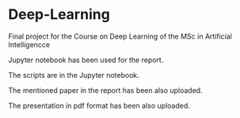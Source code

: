 # Deep-Learning
Final project for the Course on Deep Learning of the MSc in Artificial Intelligencce

Jupyter notebook has been used for the report.

The scripts are in the Jupyter notebook.

The mentioned paper in the report has been also uploaded. 

The presentation in pdf format has been also uploaded.
